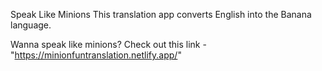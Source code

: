 Speak Like Minions
This translation app converts English into the Banana language.

Wanna speak like minions?
Check out this link -"https://minionfuntranslation.netlify.app/"
